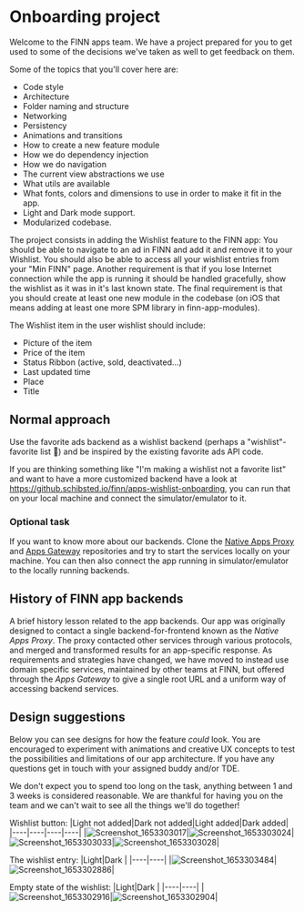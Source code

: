 # Onboarding project

Welcome to the FINN apps team. We have a project prepared for you to get used to some of the decisions we've taken as well to get feedback on them.

Some of the topics that you'll cover here are:
- Code style
- Architecture
- Folder naming and structure
- Networking
- Persistency
- Animations and transitions
- How to create a new feature module
- How we do dependency injection
- How we do navigation
- The current view abstractions we use
- What utils are available
- What fonts, colors and dimensions to use in order to make it fit in the app.
- Light and Dark mode support.
- Modularized codebase.

The project consists in adding the Wishlist feature to the FINN app: You should be able to navigate to an ad in FINN and add it and remove it to your Wishlist. You should also be able to access all your wishlist entries from your "Min FINN" page.
Another requirement is that if you lose Internet connection while the app is running it should be handled gracefully, show the wishlist as it was in it's last known state. The final requirement is that you should create at least one new module in the codebase (on iOS that means adding at least one more SPM library in finn-app-modules).

The Wishlist item in the user wishlist should include:
- Picture of the item
- Price of the item
- Status Ribbon (active, sold, deactivated...)
- Last updated time
- Place
- Title

## Normal approach
Use the favorite ads backend as a wishlist backend (perhaps a "wishlist"-favorite list 🤷) and be inspired by the existing favorite ads API code.

If you are thinking something like "I'm making a wishlist not a favorite list" and want to have a more customized backend have a look at https://github.schibsted.io/finn/apps-wishlist-onboarding, you can run that on your local machine and connect the simulator/emulator to it.

### Optional task
If you want to know more about our backends. Clone the [Native Apps Proxy](https://github.schibsted.io/finn/finn_native_app_proxy) and [Apps Gateway](https://github.schibsted.io/finn/apps-gw-poc) repositories and try to start the services locally on your machine. You can then also connect the app running in simulator/emulator to the locally running backends.

## History of FINN app backends
A brief history lesson related to the app backends. Our app was originally designed to contact a single backend-for-frontend known as the *Native Apps Proxy*. The proxy contacted other services through various protocols, and merged and transformed results for an app-specific response.
As requirements and strategies have changed, we have moved to instead use domain specific services, maintained by other teams at FINN, but offered through the *Apps Gateway* to give a single root URL and a uniform way of accessing backend services.

## Design suggestions
Below you can see designs for how the feature _could_ look.
You are encouraged to experiment with animations and creative UX concepts to test the possibilities and limitations of our app architecture.
If you have any questions get in touch with your assigned buddy and/or TDE.

We don't expect you to spend too long on the task, anything between 1 and 3 weeks is considered reasonable.
We are thankful for having you on the team and we can't wait to see all the things we'll do together!

Wishlist button:
|Light not added|Dark not added|Light added|Dark added|
|----|----|----|----|
|![Screenshot_1653303017](https://user-images.githubusercontent.com/15628235/169805675-507a86ac-f249-4e09-8c1a-eb92d147ebcf.png)|![Screenshot_1653303024](https://user-images.githubusercontent.com/15628235/169805701-f4a1bcd2-c82f-443c-9c43-4ac22f0f4b17.png)|![Screenshot_1653303033](https://user-images.githubusercontent.com/15628235/169806063-6bcec6de-fe7b-47b9-9b5e-6afa21bae303.png)|![Screenshot_1653303028](https://user-images.githubusercontent.com/15628235/169806044-bb209877-f8c3-47e0-879b-d6b47378f4e3.png)|

The wishlist entry:
|Light|Dark |
|----|----|
|![Screenshot_1653303484](https://user-images.githubusercontent.com/15628235/169804978-3150815a-611f-4069-b133-01d13d0b4e47.png)|![Screenshot_1653302886](https://user-images.githubusercontent.com/15628235/169805078-bb9d54eb-836d-4a7d-a4e4-40563998ba1b.png)|

Empty state of the wishlist:
|Light|Dark |
|----|----|
|![Screenshot_1653302916](https://user-images.githubusercontent.com/15628235/169805460-9cd0d192-fcd5-40a6-aab9-133fa167ad18.png)|![Screenshot_1653302904](https://user-images.githubusercontent.com/15628235/169805537-50592ecf-d9a6-464e-ab83-d40b66125119.png)|
